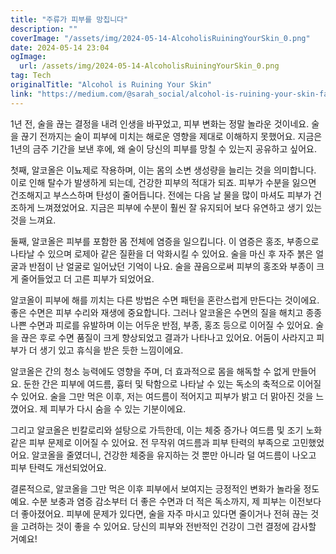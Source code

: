 ```yaml
---
title: "주류가 피부를 망칩니다"
description: ""
coverImage: "/assets/img/2024-05-14-AlcoholisRuiningYourSkin_0.png"
date: 2024-05-14 23:04
ogImage: 
  url: /assets/img/2024-05-14-AlcoholisRuiningYourSkin_0.png
tag: Tech
originalTitle: "Alcohol is Ruining Your Skin"
link: "https://medium.com/@sarah_social/alcohol-is-ruining-your-skin-fa5e21de06a8"
---
```



1년 전, 술을 끊는 결정을 내려 인생을 바꾸었고, 피부 변화는 정말 놀라운 것이네요. 술을 끊기 전까지는 술이 피부에 미치는 해로운 영향을 제대로 이해하지 못했어요. 지금은 1년의 금주 기간을 보낸 후에, 왜 술이 당신의 피부를 망칠 수 있는지 공유하고 싶어요.

첫째, 알코올은 이뇨제로 작용하며, 이는 몸의 소변 생성량을 늘리는 것을 의미합니다. 이로 인해 탈수가 발생하게 되는데, 건강한 피부의 적대가 되죠. 피부가 수분을 잃으면 건조해지고 부스스하며 탄성이 줄어듭니다. 전에는 다음 날 물을 많이 마셔도 피부가 건조하게 느껴졌었어요. 지금은 피부에 수분이 훨씬 잘 유지되어 보다 유연하고 생기 있는 것을 느껴요.

둘째, 알코올은 피부를 포함한 몸 전체에 염증을 일으킵니다. 이 염증은 홍조, 부종으로 나타날 수 있으며 로제아 같은 질환을 더 악화시킬 수 있어요. 술을 마신 후 자주 붉은 얼굴과 반점이 난 얼굴로 일어났던 기억이 나요. 술을 끊음으로써 피부의 홍조와 부종이 크게 줄어들었고 더 고른 피부가 되었어요.

알코올이 피부에 해를 끼치는 다른 방법은 수면 패턴을 혼란스럽게 만든다는 것이에요. 좋은 수면은 피부 수리와 재생에 중요합니다. 그러나 알코올은 수면의 질을 해치고 종종 나쁜 수면과 피로를 유발하며 이는 어두운 반점, 부종, 홍조 등으로 이어질 수 있어요. 술을 끊은 후로 수면 품질이 크게 향상되었고 결과가 나타나고 있어요. 어둠이 사라지고 피부가 더 생기 있고 휴식을 받은 듯한 느낌이에요.



알코올은 간의 청소 능력에도 영향을 주며, 더 효과적으로 몸을 해독할 수 없게 만들어요. 둔한 간은 피부에 여드름, 흉터 및 탁함으로 나타날 수 있는 독소의 축적으로 이어질 수 있어요. 술을 그만 먹은 이후, 저는 여드름이 적어지고 피부가 밝고 더 맑아진 것을 느꼈어요. 제 피부가 다시 숨을 수 있는 기분이에요.

그리고 알코올은 빈칼로리와 설탕으로 가득한데, 이는 체중 증가나 여드름 및 조기 노화 같은 피부 문제로 이어질 수 있어요. 전 무작위 여드름과 피부 탄력의 부족으로 고민했었어요. 알코올을 줄였더니, 건강한 체중을 유지하는 것 뿐만 아니라 덜 여드름이 나오고 피부 탄력도 개선되었어요.

결론적으로, 알코올을 그만 먹은 이후 피부에서 보여지는 긍정적인 변화가 놀라울 정도예요. 수분 보충과 염증 감소부터 더 좋은 수면과 더 적은 독소까지, 제 피부는 이전보다 더 좋아졌어요. 피부에 문제가 있다면, 술을 자주 마시고 있다면 줄이거나 전혀 끊는 것을 고려하는 것이 좋을 수 있어요. 당신의 피부와 전반적인 건강이 그런 결정에 감사할 거예요!